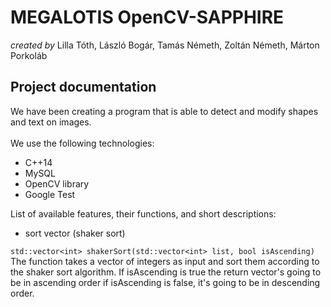 **MEGALOTIS OpenCV-SAPPHIRE**
======
_created by_ Lilla Tóth, László Bogár, Tamás Németh, Zoltán Németh, Márton Porkoláb

## **Project documentation**

We have been creating a program that is able to detect and modify shapes and text on images.<br/> <br/>
We use the following technologies:
* C++14
* MySQL
* OpenCV library
* Google Test<br/>

List of available features, their functions, and short descriptions:

- sort vector (shaker sort)

`std::vector<int> shakerSort(std::vector<int> list, bool isAscending)`<br/>
The function takes a vector of integers as input and sort them according to the shaker sort algorithm. If isAscending is true the return vector's going to be in ascending order if isAscending is false, it's going to be in descending order. <br/> 